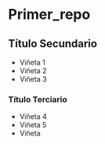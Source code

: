 # Primer_repo

## Título Secundario

* Viñeta 1
* Viñeta 2
* Viñeta 3

### Título Terciario

* Viñeta 4
* Viñeta 5
* Viñeta 
